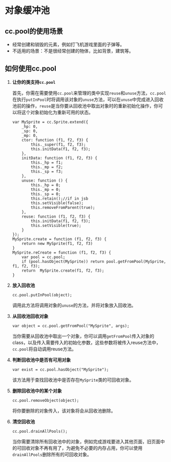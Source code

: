 对象缓冲池
============

## cc.pool的使用场景

- 经常创建和销毁的元素，例如打飞机游戏里面的子弹等。
- 不适用的场景：不是很经常创建的物体，比如背景，建筑等。
 
## 如何使用cc.pool

1. **让你的类支持`cc.pool`**

    首先，你需在需要使用`cc.pool`来管理的类中实现`reuse`和`unuse`方法，`cc.pool`在执行`putInPool`时将调用该对象的`unuse`方法，可以在`unuse`中完成进入回收池前的操作，`reuse`是当你要从回收池中取出对象时的重新初始化操作，你可以将这个对象初始化为重新可用的状态。

    ```
	var MySprite = cc.Sprite.extend({
    	_hp: 0,
    	_sp: 0,
		_mp: 0,
    	ctor: function (f1, f2, f3) {
       		this._super(f1, f2, f3);
    		this.initData(f1, f2, f3);
    	},
    	initData: function (f1, f2, f3) {
       		this._hp = f1;
    		this._mp = f2;
    		this._sp = f3;
		},
		unuse: function () {
    		this._hp = 0;
    		this._mp = 0;
    		this._sp = 0;
    		this.retain();//if in jsb
    		this.setVisible(false);
    		this.removeFromParent(true);
		},
		reuse: function (f1, f2, f3) {
    		this.initData(f1, f2, f3);
    		this.setVisible(true);
		}
	});	
    MySprite.create = function (f1, f2, f3) {
        return new MySprite(f1, f2, f3)
    }
    MySprite.reCreate = function (f1, f2, f3) {
        var pool = cc.pool;
        if (pool.hasObject(MySprite)) return pool.getFromPool(MySprite, f1, f2, f3);
        return  MySprite.create(f1, f2, f3);
    }
    ```

2. **放入回收池**

    ```
    cc.pool.putInPool(object);
    ```

    调用此方法将调用对象的`unuse`的方法，并将对象放入回收池。

3. **从回收池回收对象**

    ```
    var object = cc.pool.getFromPool("MySprite", args);
    ```

    当你需要从回收池中取出一个对象，你可以调用`getFromPool`传入对象的class，以及传入需要传入的初始化参数，这些参数将被传入reuse方法中，`cc.pool`将自动调用reuse方法。

4. **判断回收池中是否有可用对象**

    ```
    var exist = cc.pool.hasObject("MySprite");
    ```

    该方法用于查找回收池中是否存在`MySprite`类的可回收对象。

5. **删除回收池中的某个对象**

    ```
    cc.pool.removeObject(object);
    ```

    将你要删除的对象传入，该对象将会从回收池删除。

6. **清空回收池**

    ```
    cc.pool.drainAllPools();
    ```

    当你需要清除所有回收池中的对象，例如完成游戏要进入其他页面，旧页面中的可回收对象不再有用了，为避免不必要的内存占用，你可以使用`drainAllPools`删除所有的可回收对象。
